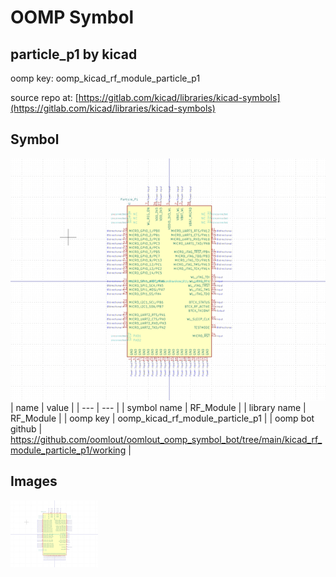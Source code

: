 # OOMP Symbol  
## particle_p1  by kicad  
  
oomp key: oomp_kicad_rf_module_particle_p1  
  
source repo at: [https://gitlab.com/kicad/libraries/kicad-symbols](https://gitlab.com/kicad/libraries/kicad-symbols)  
## Symbol  
  
[![working.png](working_600.png)](working.png)  
| name | value | 
| --- | --- | 
| symbol name | RF_Module | 
| library name | RF_Module | 
| oomp key | oomp_kicad_rf_module_particle_p1 | 
| oomp bot github | https://github.com/oomlout/oomlout_oomp_symbol_bot/tree/main/kicad_rf_module_particle_p1/working | 
## Images  
  
[![working.png](working_140.png)](working.png)  
